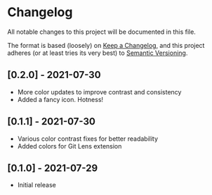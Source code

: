 # Changelog

All notable changes to this project will be documented in this file.

The format is based (loosely) on [Keep a Changelog](https://keepachangelog.com/en/1.0.0/), and this project adheres (or at least tries its very best) to [Semantic Versioning](https://semver.org/spec/v2.0.0.html).

## [0.2.0] - 2021-07-30

- More color updates to improve contrast and consistency
- Added a fancy icon. Hotness!

## [0.1.1] - 2021-07-30

- Various color contrast fixes for better readability
- Added colors for Git Lens extension

## [0.1.0] - 2021-07-29

- Initial release
